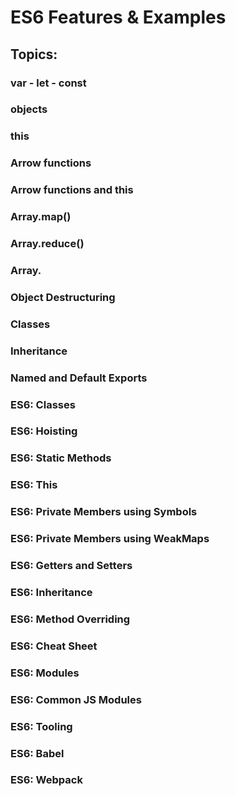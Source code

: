 # ES6 Features & Examples

## Topics:

### var - let - const

### objects

###

### this

### Arrow functions

### Arrow functions and this

### Array.map()

### Array.reduce()

### Array.

### Object Destructuring

### Classes

### Inheritance

### Named and Default Exports

### ES6: Classes

### ES6: Hoisting

### ES6: Static Methods

### ES6: This

### ES6: Private Members using Symbols

### ES6: Private Members using WeakMaps

### ES6: Getters and Setters

### ES6: Inheritance

### ES6: Method Overriding

### ES6: Cheat Sheet

### ES6: Modules

### ES6: Common JS Modules

### ES6: Tooling

### ES6: Babel

### ES6: Webpack

###
